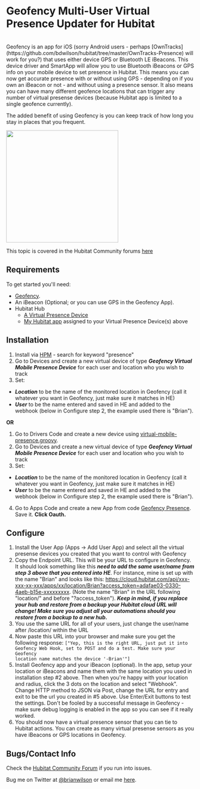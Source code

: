 Geofency Multi-User Virtual Presence Updater for Hubitat
=======
<br>
Geofency is an app for iOS (sorry Android users - perhaps
[OwnTracks](https://github.com/bdwilson/hubitat/tree/master/OwnTracks-Presence)
will work for you?) that uses either device GPS or Bluetooth LE iBeacons. This device driver and SmartApp will allow you to use
Bluetooth iBeacons or GPS info on your mobile device to set presence in
Hubitat. This means you can now get accurate presence with or without using GPS
- depending on if you own an iBeacon or not - and without using a presence
sensor. It also means you can have many different geofence locations that can
trigger any number of virtual presense devices (because Hubitat app is limited
to a single geofence currently). 

The added benefit of using Geofency is you can keep track of how long you stay
in places that you frequent. 

<img src="https://bdwilson.github.io/images/IMG_0BDCE0D2F6F9-1.jpeg" width=300px>

This topic is covered in the Hubitat Community forums <a href="https://community.hubitat.com/t/release-geofency-presence/22788">here</a>

Requirements
------------
To get started you'll need:
- [Geofency](https://www.geofency.com/).
- An iBeacon (Optional; or you can use GPS in the Geofency App). 
- Hubitat Hub
	- [A Virtual Presence Device](https://raw.githubusercontent.com/bdwilson/hubitat/master/Geofency-Presence/virtual-mobile-presence.groovy)
	- [My Hubitat app](https://raw.githubusercontent.com/bdwilson/hubitat/master/Geofency-Presence/geofency-presence.groovy) assigned to your Virtual Presence Device(s) above

Installation
--------------------
1. Install via [HPM](https://community.hubitat.com/t/beta-hubitat-package-manager/38016) - search for keyword "presence"
2. Go to Devices and create a new virtual device of type ___Geofency Virtual Mobile Presence Device___ for each user and location who you wish to track
3. Set:
  * ___Location___ to be the name of the monitored location in Geofency (call it whatever you want in Geofency, just make sure it matches in HE)
  * ___User___ to be the name entered and saved in HE and added to the webhook (below in Configure step 2, the example used there is "Brian").

__OR__

1. Go to Drivers Code and create a new device using [virtual-mobile-presence.groovy](https://raw.githubusercontent.com/bdwilson/hubitat/master/Geofency-Presence/virtual-mobile-presence.groovy).
2. Go to Devices and create a new virtual device of type ___Geofency Virtual Mobile Presence Device___ for each user and location who you wish to track
3. Set:
  * ___Location___ to be the name of the monitored location in Geofency (call it whatever you want in Geofency, just make sure it matches in HE)
  * ___User___ to be the name entered and saved in HE and added to the webhook (below in Configure step 2, the example used there is "Brian").
4. Go to Apps Code and create a new App from code [Geofency Presence](https://raw.githubusercontent.com/bdwilson/hubitat/master/Geofency-Presence/geofency-presence.groovy).  Save it. <b>Click Oauth.</b>

Configure
---------
1. Install the User App (Apps -> Add User App) and select all the virtual presense devices you created that you want to control with Geofency
2. Copy the Endpoint URL. This will be your URL to configure in Geofency.  It
should look something like this ___need to add the same user/name from step 3
above that you entered into HE___. For instance, mine is set up with the name
"Brian" and looks like this:
https://cloud.hubitat.com/api/xxx-xxx-xx-xxx/apps/xx/location/Brian?access_token=adafae03-0330-4aeb-b15e-xxxxxxxxx.
(Note the name "Brian" in the URL following "location/" and before
"?access_token"). 
___Keep in mind, if you replace your hub and restore from a backup your Hubitat
cloud URL will change! Make sure you adjust all your automations should you
restore from a backup to a new hub.___
3. You use the same URL for all of your users, just change the user/name after /location/ within the URL
4. Now paste this URL into your browser and make sure you get the following response: <code>["Yep, this is the right URL, just put it into Geofency Web Hook, set to POST and do a test. Make sure your Geofency location name matches the device '<location>-Brian'"]</code>
5. Install Geofency app and your iBeacon (optional).  In the app, setup your location or iBeacons and name them with the same location you used in installation step #2 above. Then when you're happy with your location and radius, click the 3 dots on the location and select "Webhook". Change HTTP method to JSON via Post, change the URL for entry and exit to be the url you created in #5 above. Use Enter/Exit buttons to test the settings. Don't be fooled by a successful message in Geofency - make sure debug logging is enabled in the app so you can see if it really worked. 
6. You should now have a virtual presence sensor that you can tie to Hubitat actions. You can create as many virtual presense sensors as you have iBeacons or GPS locations in Geofency.

Bugs/Contact Info
-----------------
Check the [Hubitat Community Forum](https://community.hubitat.com/t/release-geofency-presence/22788) if you run into issues. 

Bug me on Twitter at [@brianwilson](http://twitter.com/brianwilson) or email me [here](http://cronological.com/comment.php?ref=bubba).
